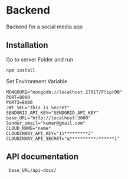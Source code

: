 # Backend

Backend for a social media app

## Installation

Go to server Folder and run
```
npm install
```
Set Environment Variable
```
MONGOURI="mongodb://localhost:27017/FliprDB"
PORT=8080
PORT2=8000
JWT_SEC="This is Secret"
SENDGRID_API_KEY="SENDGRID_API_KEY"
base_URL="http://localhost:3000"
Sender_email="kumar@gmail.com"
CLOUD_NAME="name"
CLOUDINARY_API_KEY="11*********2"
CLOUDINARY_API_SECRET="q**********r******i"
```
## API documentation

```
 base_URL/api-docs/
```

